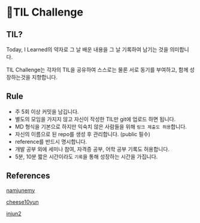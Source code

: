 # :rocket:TIL Challenge

## TIL?

Today, I Learned의 약자로 그 날 배운 내용을 그 날 기록하여 남기는 것을 의미합니다.

TIL Challenge는 각자의 TIL을 공유하여 스스로는 물론 서로 동기를 부여하고, 함께 성장하는것을 지향합니다.

## Rule

+ 주 5회 이상 커밋을 남깁니다.
+ 별도의 모임을 가지지 않고 자신이 작성한 TIL만 git에 업로드 하면 됩니다.
+ MD 형식을 기본으로 하지만 익숙치 않은 사람들을 위해 `링크 제출도 허용`합니다.
+ 자신의 이름으로 된 repo를 생성 후 관리합니다. (public 필수)
+ reference를 반드시 명시합니다.
+ 개발 공부 외에 세미나 참여, 자격증 공부, 어학 공부 기록도 허용합니다.
+ 5분, 10분 짧은 시간이라도 `기록`을 통해 성장하는 시간을 가집니다. 



## References

[namjunemy](https://github.com/namjunemy/TIL?tab=readme-ov-file)

[cheese10yun](https://github.com/cheese10yun/TIL?tab=readme-ov-file)

[injun2](https://github.com/InJun2/TIL)
